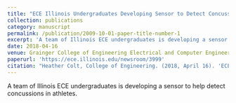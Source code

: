 ```yaml
---
title: "ECE Illinois Undergraduates Developing Sensor to Detect Concussions in Athletes"
collection: publications
category: manuscript
permalink: /publication/2009-10-01-paper-title-number-1
excerpt: 'A team of Illinois ECE undergraduates is developing a sensor to help detect concussions in athletes.'
date: 2018-04-16
venue: Grainger College of Engineering Electrical and Computer Engineering
paperurl: 'https://ece.illinois.edu/newsroom/3999'
citation: "Heather Colt, College of Engineering. (2018, April 16). 'ECE Illinois Undergraduates Developing Sensor to Detect Concussions in Athletes.'"
---
```

A team of Illinois ECE undergraduates is developing a sensor to help detect concussions in athletes.
